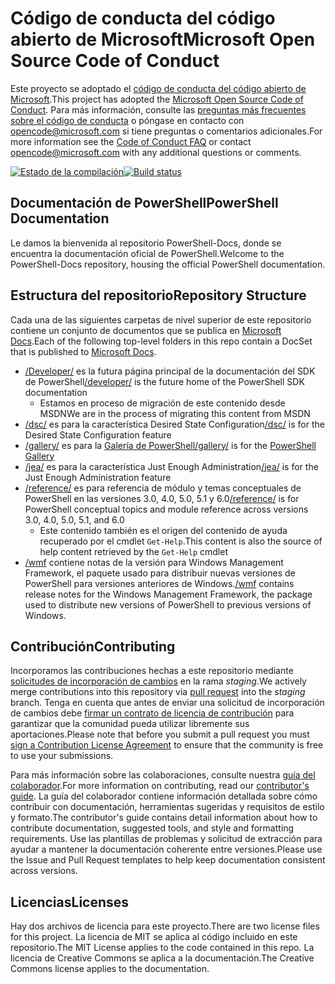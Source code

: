# <a name="microsoft-open-source-code-of-conduct"></a><span data-ttu-id="f610e-101">Código de conducta del código abierto de Microsoft</span><span class="sxs-lookup"><span data-stu-id="f610e-101">Microsoft Open Source Code of Conduct</span></span>

<span data-ttu-id="f610e-102">Este proyecto se adoptado el [código de conducta del código abierto de Microsoft](https://opensource.microsoft.com/codeofconduct/).</span><span class="sxs-lookup"><span data-stu-id="f610e-102">This project has adopted the [Microsoft Open Source Code of Conduct](https://opensource.microsoft.com/codeofconduct/).</span></span>
<span data-ttu-id="f610e-103">Para más información, consulte las [preguntas más frecuentes sobre el código de conducta](https://opensource.microsoft.com/codeofconduct/faq/) o póngase en contacto con [opencode@microsoft.com](mailto:opencode@microsoft.com) si tiene preguntas o comentarios adicionales.</span><span class="sxs-lookup"><span data-stu-id="f610e-103">For more information see the [Code of Conduct FAQ](https://opensource.microsoft.com/codeofconduct/faq/) or contact [opencode@microsoft.com](mailto:opencode@microsoft.com) with any additional questions or comments.</span></span>

<span data-ttu-id="f610e-104">[![Estado de la compilación](https://ci.appveyor.com/api/projects/status/onshefxnc4g4pv87/branch/staging?svg=true)](https://ci.appveyor.com/project/PowerShell/powershell-docs/branch/staging)</span><span class="sxs-lookup"><span data-stu-id="f610e-104">[![Build status](https://ci.appveyor.com/api/projects/status/onshefxnc4g4pv87/branch/staging?svg=true)](https://ci.appveyor.com/project/PowerShell/powershell-docs/branch/staging)</span></span>

## <a name="powershell-documentation"></a><span data-ttu-id="f610e-105">Documentación de PowerShell</span><span class="sxs-lookup"><span data-stu-id="f610e-105">PowerShell Documentation</span></span>

<span data-ttu-id="f610e-106">Le damos la bienvenida al repositorio PowerShell-Docs, donde se encuentra la documentación oficial de PowerShell.</span><span class="sxs-lookup"><span data-stu-id="f610e-106">Welcome to the PowerShell-Docs repository, housing the official PowerShell documentation.</span></span>

## <a name="repository-structure"></a><span data-ttu-id="f610e-107">Estructura del repositorio</span><span class="sxs-lookup"><span data-stu-id="f610e-107">Repository Structure</span></span>

<span data-ttu-id="f610e-108">Cada una de las siguientes carpetas de nivel superior de este repositorio contiene un conjunto de documentos que se publica en [Microsoft Docs](https://docs.microsoft.com/powershell).</span><span class="sxs-lookup"><span data-stu-id="f610e-108">Each of the following top-level folders in this repo contain a DocSet that is published to [Microsoft Docs](https://docs.microsoft.com/powershell).</span></span>

- <span data-ttu-id="f610e-109">[/Developer/](https://docs.microsoft.com/powershell/developer/) es la futura página principal de la documentación del SDK de PowerShell</span><span class="sxs-lookup"><span data-stu-id="f610e-109">[/developer/](https://docs.microsoft.com/powershell/developer/) is the future home of the PowerShell SDK documentation</span></span>
  - <span data-ttu-id="f610e-110">Estamos en proceso de migración de este contenido desde MSDN</span><span class="sxs-lookup"><span data-stu-id="f610e-110">We are in the process of migrating this content from MSDN</span></span>
- <span data-ttu-id="f610e-111">[/dsc/](https://docs.microsoft.com/powershell/dsc/) es para la característica Desired State Configuration</span><span class="sxs-lookup"><span data-stu-id="f610e-111">[/dsc/](https://docs.microsoft.com/powershell/dsc/) is for the Desired State Configuration feature</span></span>
- <span data-ttu-id="f610e-112">[/gallery/](https://docs.microsoft.com/powershell/gallery) es para la [Galería de PowerShell](https://www.powershellgallery.com/)</span><span class="sxs-lookup"><span data-stu-id="f610e-112">[/gallery/](https://docs.microsoft.com/powershell/gallery) is for the [PowerShell Gallery](https://www.powershellgallery.com/)</span></span>
- <span data-ttu-id="f610e-113">[/jea/](https://docs.microsoft.com/powershell/jea/) es para la característica Just Enough Administration</span><span class="sxs-lookup"><span data-stu-id="f610e-113">[/jea/](https://docs.microsoft.com/powershell/jea/) is for the Just Enough Administration feature</span></span>
- <span data-ttu-id="f610e-114">[/reference/](https://docs.microsoft.com/powershell/scripting/) es para referencia de módulo y temas conceptuales de PowerShell en las versiones 3.0, 4.0, 5.0, 5.1 y 6.0</span><span class="sxs-lookup"><span data-stu-id="f610e-114">[/reference/](https://docs.microsoft.com/powershell/scripting/) is for PowerShell conceptual topics and module reference across versions 3.0, 4.0, 5.0, 5.1, and 6.0</span></span>
  - <span data-ttu-id="f610e-115">Este contenido también es el origen del contenido de ayuda recuperado por el cmdlet `Get-Help`.</span><span class="sxs-lookup"><span data-stu-id="f610e-115">This content is also the source of help content retrieved by the `Get-Help` cmdlet</span></span>
- <span data-ttu-id="f610e-116">[/wmf](https://docs.microsoft.com/powershell/wmf/readme) contiene notas de la versión para Windows Management Framework, el paquete usado para distribuir nuevas versiones de PowerShell para versiones anteriores de Windows.</span><span class="sxs-lookup"><span data-stu-id="f610e-116">[/wmf](https://docs.microsoft.com/powershell/wmf/readme) contains release notes for the Windows Management Framework, the package used to distribute new versions of PowerShell to previous versions of Windows.</span></span>

## <a name="contributing"></a><span data-ttu-id="f610e-117">Contribución</span><span class="sxs-lookup"><span data-stu-id="f610e-117">Contributing</span></span>

<span data-ttu-id="f610e-118">Incorporamos las contribuciones hechas a este repositorio mediante [solicitudes de incorporación de cambios](https://help.github.com/articles/using-pull-requests/) en la rama *staging*.</span><span class="sxs-lookup"><span data-stu-id="f610e-118">We actively merge contributions into this repository via [pull request](https://help.github.com/articles/using-pull-requests/) into the *staging* branch.</span></span>
<span data-ttu-id="f610e-119">Tenga en cuenta que antes de enviar una solicitud de incorporación de cambios debe [firmar un contrato de licencia de contribución](https://cla.microsoft.com/) para garantizar que la comunidad pueda utilizar libremente sus aportaciones.</span><span class="sxs-lookup"><span data-stu-id="f610e-119">Please note that before you submit a pull request you must [sign a Contribution License Agreement](https://cla.microsoft.com/) to ensure that the community is free to use your submissions.</span></span>

<span data-ttu-id="f610e-120">Para más información sobre las colaboraciones, consulte nuestra [guía del colaborador](CONTRIBUTING.md).</span><span class="sxs-lookup"><span data-stu-id="f610e-120">For more information on contributing, read our [contributor's guide](CONTRIBUTING.md).</span></span>
<span data-ttu-id="f610e-121">La guía del colaborador contiene información detallada sobre cómo contribuir con documentación, herramientas sugeridas y requisitos de estilo y formato.</span><span class="sxs-lookup"><span data-stu-id="f610e-121">The contributor's guide contains detail information about how to contribute documentation, suggested tools, and style and formatting requirements.</span></span>
<span data-ttu-id="f610e-122">Use las plantillas de problemas y solicitud de extracción para ayudar a mantener la documentación coherente entre versiones.</span><span class="sxs-lookup"><span data-stu-id="f610e-122">Please use the Issue and Pull Request templates to help keep documentation consistent across versions.</span></span>

## <a name="licenses"></a><span data-ttu-id="f610e-123">Licencias</span><span class="sxs-lookup"><span data-stu-id="f610e-123">Licenses</span></span>

<span data-ttu-id="f610e-124">Hay dos archivos de licencia para este proyecto.</span><span class="sxs-lookup"><span data-stu-id="f610e-124">There are two license files for this project.</span></span>
<span data-ttu-id="f610e-125">La licencia de MIT se aplica al código incluido en este repositorio.</span><span class="sxs-lookup"><span data-stu-id="f610e-125">The MIT License applies to the code contained in this repo.</span></span>
<span data-ttu-id="f610e-126">La licencia de Creative Commons se aplica a la documentación.</span><span class="sxs-lookup"><span data-stu-id="f610e-126">The Creative Commons license applies to the documentation.</span></span>